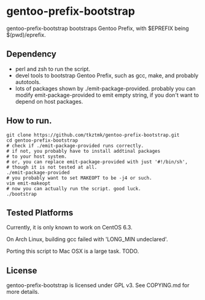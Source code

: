 # gentoo-prefix-bootstrap

gentoo-prefix-bootstrap bootstraps Gentoo Prefix, 
with $EPREFIX being $(pwd)/eprefix. 

## Dependency

- perl and zsh to run the script. 
- devel tools to bootstrap Gentoo Prefix, such as gcc, make, and probably
  autotools. 
- lots of packages shown by ./emit-package-provided. 
  probably you can modify emit-package-provided to emit empty string, 
  if you don't want to depend on host packages. 

## How to run. 

    git clone https://github.com/tkztmk/gentoo-prefix-bootstrap.git
    cd gentoo-prefix-bootstrap
    # check if ./emit-package-provided runs correctly. 
    # if not, you probably have to install addtinal packages 
    # to your host system. 
    # or, you can replace emit-package-provided with just '#!/bin/sh', 
    # though it is not tested at all. 
    ./emit-package-provided
    # you probably want to set MAKEOPT to be -j4 or such. 
    vim emit-makeopt
    # now you can actually run the script. good luck. 
    ./bootstrap

## Tested Platforms

Currently, it is only known to work on CentOS 6.3. 

On Arch Linux, building gcc failed with 'LONG\_MIN undeclared'. 

Porting this script to Mac OSX is a large task. TODO. 

## License

gentoo-prefix-bootstrap is licensed under GPL v3. 
See COPYING.md for more details. 


